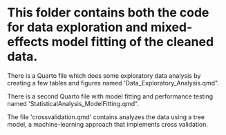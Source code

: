 # This folder contains both the code for data exploration and mixed-effects model fitting of the cleaned data.

There is a Quarto file which does some exploratory data analysis by creating a few tables and figures named 'Data_Exploratory_Analysis.qmd".

There is a second Quarto file with model fitting and performance testing named 'StatisticalAnalysis_ModelFitting.qmd".

The file 'crossvalidation.qmd' contains analyzes the data using a tree model, a machine-learning approach that implements cross validation.

